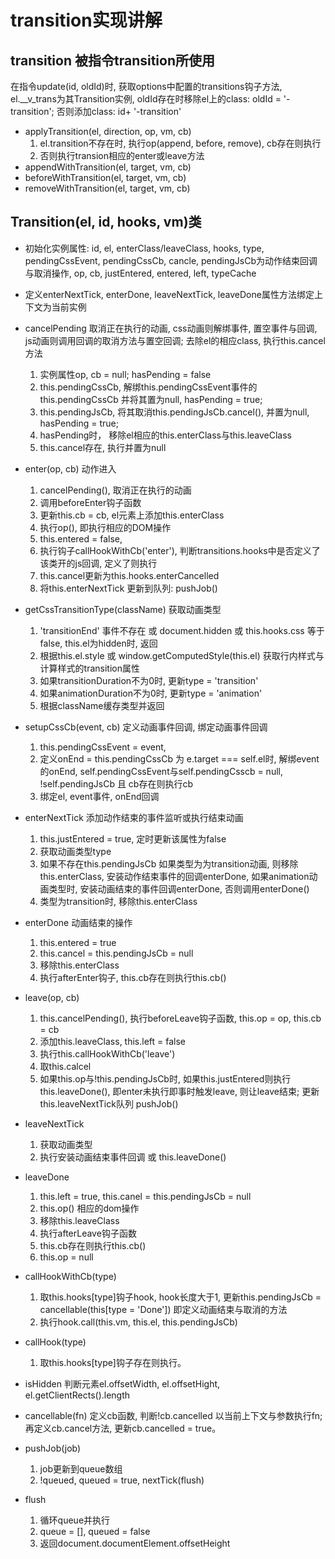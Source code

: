 # transition实现讲解

## transition 被指令transition所使用
在指令update(id, oldId)时, 获取options中配置的transitions钩子方法, el.\_\_v\_trans为其Transition实例, oldId存在时移除el上的class: oldId = '-transition'; 否则添加class: id+ '-transition'
+ applyTransition(el, direction, op, vm, cb)
    1. el.transition不存在时, 执行op(append, before, remove), cb存在则执行
    2. 否则执行transion相应的enter或leave方法
+ appendWithTransition(el, target, vm, cb)
+ beforeWithTransition(el, target, vm, cb)
+ removeWithTransition(el, target, vm, cb)

## Transition(el, id, hooks, vm)类
+ 初始化实例属性: id, el, enterClass/leaveClass, hooks, type, pendingCssEvent, pendingCssCb, cancle, pendingJsCb为动作结束回调与取消操作, op, cb, justEntered, entered, left, typeCache
+ 定义enterNextTick, enterDone, leaveNextTick, leaveDone属性方法绑定上下文为当前实例

+ cancelPending 取消正在执行的动画, css动画则解绑事件, 置空事件与回调, js动画则调用回调的取消方法与置空回调; 去除el的相应class, 执行this.cancel方法
    1. 实例属性op, cb = null; hasPending = false
    2. this.pendingCssCb, 解绑this.pendingCssEvent事件的this.pendingCssCb 并将其置为null, hasPending = true;
    3. this.pendingJsCb, 将其取消this.pendingJsCb.cancel(), 并置为null, hasPending = true;
    4. hasPending时， 移除el相应的this.enterClass与this.leaveClass
    5. this.cancel存在, 执行并置为null
+ enter(op, cb) 动作进入
    1. cancelPending(),  取消正在执行的动画
    2. 调用beforeEnter钩子函数
    3. 更新this.cb = cb, el元素上添加this.enterClass
    4. 执行op(), 即执行相应的DOM操作
    5. this.entered = false,
    6. 执行钩子callHookWithCb('enter'), 判断transitions.hooks中是否定义了该类开的js回调, 定义了则执行
    7. this.cancel更新为this.hooks.enterCancelled
    8. 将this.enterNextTick 更新到队列: pushJob()

+ getCssTransitionType(className)  获取动画类型
    1. 'transitionEnd' 事件不存在 或 document.hidden 或 this.hooks.css 等于false, this.el为hidden时, 返回
    2. 根据this.el.style 或 window.getComputedStyle(this.el) 获取行内样式与计算样式的transition属性
    3. 如果transitionDuration不为0时, 更新type = 'transition'
    4. 如果animationDuration不为0时, 更新type = 'animation'
    5. 根据className缓存类型并返回

+ setupCssCb(event, cb) 定义动画事件回调, 绑定动画事件回调
    1. this.pendingCssEvent = event,
    2. 定义onEnd = this.pendingCssCb 为 e.target === self.el时, 解绑event的onEnd, self.pendingCssEvent与self.pendingCsscb = null, !self.pendingJsCb 且 cb存在则执行cb
    3. 绑定el, event事件, onEnd回调

+ enterNextTick 添加动作结束的事件监听或执行结束动画
    1. this.justEntered = true, 定时更新该属性为false
    2. 获取动画类型type
    3. 如果不存在this.pendingJsCb 如果类型为为transition动画, 则移除this.enterClass, 安装动作结束事件的回调enterDone, 如果animation动画类型时, 安装动画结束的事件回调enterDone, 否则调用enterDone()
    4. 类型为transition时, 移除this.enterClass

+ enterDone 动画结束的操作
    1. this.entered = true
    2. this.cancel = this.pendingJsCb = null
    3. 移除this.enterClass
    4. 执行afterEnter钩子, this.cb存在则执行this.cb()

+ leave(op, cb)
    1. this.cancelPending(), 执行beforeLeave钩子函数,  this.op = op, this.cb = cb
    2. 添加this.leaveClass, this.left = false
    3. 执行this.callHookWithCb('leave')
    4. 取this.calcel
    5. 如果this.op与!this.pendingJsCb时, 如果this.justEntered则执行this.leaveDone(), 即enter未执行即事时触发leave, 则让leave结束; 更新this.leaveNextTick队列 pushJob()

+ leaveNextTick
    1. 获取动画类型
    2. 执行安装动画结束事件回调 或 this.leaveDone()

+ leaveDone
    1. this.left = true, this.canel = this.pendingJsCb = null
    2. this.op() 相应的dom操作
    3. 移除this.leaveClass
    4. 执行afterLeave钩子函数
    5. this.cb存在则执行this.cb()
    6. this.op = null

+ callHookWithCb(type)
    1. 取this.hooks[type]钩子hook, hook长度大于1, 更新this.pendingJsCb = cancellable(this[type = 'Done']) 即定义动画结束与取消的方法
    2. 执行hook.call(this.vm, this.el, this.pendingJsCb)
+ callHook(type)
    1. 取this.hooks[type]钩子存在则执行。

+ isHidden 判断元素el.offsetWidth, el.offsetHight, el.getClientRects().length
+ cancellable(fn) 定义cb函数, 判断!cb.cancelled 以当前上下文与参数执行fn; 再定义cb.cancel方法, 更新cb.cancelled = true。

+ pushJob(job)
    1. job更新到queue数组
    2. !queued, queued = true, nextTick(flush)

+ flush
    1. 循环queue并执行
    2. queue = [], queued = false
    3. 返回document.documentElement.offsetHeight
